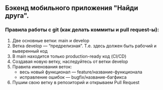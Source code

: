 ## Бэкенд мобильного приложения "Найди друга".

### Правила работы с git (как делать коммиты и pull request-ы):
1. Две основные ветки: main и develop
2. Ветка develop — “предрелизная”. Т.е. здесь должен быть рабочий и выверенный код
3. В main находится только production-ready код (CI/CD)
4. Создавая новую ветку, наследуйтесь от ветки develop
5. Правила именования веток:
   - весь новый функционал — feature/название-функционала
   - исправление ошибок — bugfix/название-багфикса
6. Пушим свою ветку в репозиторий и открываем Pull Request
